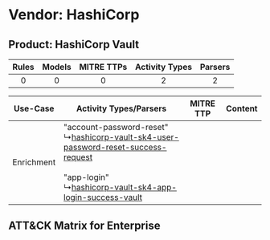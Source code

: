 Vendor: HashiCorp
=================
Product: HashiCorp Vault
------------------------
| Rules | Models | MITRE TTPs | Activity Types | Parsers |
|:-----:|:------:|:----------:|:--------------:|:-------:|
|   0   |   0    |     0      |       2        |    2    |

|  Use-Case  | Activity Types/Parsers    | MITRE TTP | Content    |
|:----------:| ---- | --------- | ---- |
| Enrichment |  "account-password-reset"<br> ↳[hashicorp-vault-sk4-user-password-reset-success-request](Ps/pC_hashicorpvaultsk4userpasswordresetsuccessrequest.md)<br><br> "app-login"<br> ↳[hashicorp-vault-sk4-app-login-success-vault](Ps/pC_hashicorpvaultsk4apploginsuccessvault.md)<br> |    | [](RM/r_m_hashicorp_hashicorp_vault_Enrichment.md) |

ATT&CK Matrix for Enterprise
----------------------------
